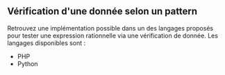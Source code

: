 ## Vérification d'une donnée selon un pattern

Retrouvez une implémentation possible dans un des langages proposés pour tester une expression rationnelle via une vérification de donnée. Les langages disponibles sont :

+ PHP
+ Python
